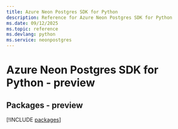 ```yaml
---
title: Azure Neon Postgres SDK for Python
description: Reference for Azure Neon Postgres SDK for Python
ms.date: 09/12/2025
ms.topic: reference
ms.devlang: python
ms.service: neonpostgres
---
```

# Azure Neon Postgres SDK for Python - preview
## Packages - preview
[!INCLUDE [packages](neon-postgres-index.md)]
